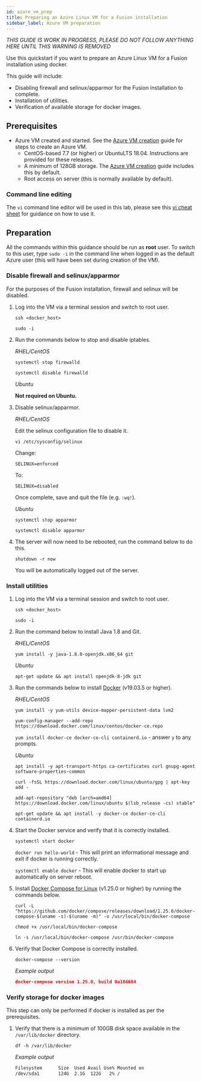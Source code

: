 ```yaml
---
id: azure_vm_prep
title: Preparing an Azure Linux VM for a Fusion installation
sidebar_label: Azure VM preparation
---
```


_THIS GUIDE IS WORK IN PROGRESS, PLEASE DO NOT FOLLOW ANYTHING HERE UNTIL THIS WARNING IS REMOVED_

Use this quickstart if you want to prepare an Azure Linux VM for a Fusion installation using docker.

This guide will include:

* Disabling firewall and selinux/apparmor for the Fusion installation to complete.
* Installation of utilities.
* Verification of available storage for docker images.

## Prerequisites

[//]: <Issues with running out of disk space because of docker images filling up the root partition (see DAP-134). As such, we suggest adding a data disk for storage.>

* Azure VM created and started. See the [Azure VM creation](https://wandisco.github.io/wandisco-documentation/docs/quickstarts/preparation/azure_vm_creation) guide for steps to create an Azure VM.
  * CentOS-based 7.7 (or higher) or UbuntuLTS 18.04. Instructions are provided for these releases.
  * A minimum of 128GB storage. The [Azure VM creation](https://wandisco.github.io/wandisco-documentation/docs/quickstarts/preparation/azure_vm_creation) guide includes this by default.
  * Root access on server (this is normally available by default).

###  Command line editing

The `vi` command line editor will be used in this lab, please see this [vi cheat sheet](https://ryanstutorials.net/linuxtutorial/cheatsheetvi.php) for guidance on how to use it.

## Preparation

All the commands within this guidance should be run as **root** user. To switch to this user, type `sudo -i` in the command line when logged in as the default Azure user (this will have been set during creation of the VM).

### Disable firewall and selinux/apparmor

For the purposes of the Fusion installation, firewall and selinux will be disabled.

1. Log into the VM via a terminal session and switch to root user.

   `ssh <docker_host>`

   `sudo -i`

2. Run the commands below to stop and disable iptables.

   _RHEL/CentOS_

   `systemctl stop firewalld`

   `systemctl disable firewalld`

   _Ubuntu_

   **Not required on Ubuntu.**

3. Disable selinux/apparmor.

   _RHEL/CentOS_

   Edit the selinux configuration file to disable it.

   `vi /etc/sysconfig/selinux`

   Change:

   `SELINUX=enforced`

   To:

   `SELINUX=disabled`

   Once complete, save and quit the file (e.g. `:wq!`).

   _Ubuntu_

   `systemctl stop apparmor`

   `systemctl disable apparmor`

4. The server will now need to be rebooted, run the command below to do this.

   `shutdown -r now`

   You will be automatically logged out of the server.

### Install utilities

1. Log into the VM via a terminal session and switch to root user.

   `ssh <docker_host>`

   `sudo -i`

[//]: <JDK dependency for the 'wandocker.run' script>

2. Run the command below to install Java 1.8 and Git.

   _RHEL/CentOS_

   `yum install -y java-1.8.0-openjdk.x86_64 git`

   _Ubuntu_

   `apt-get update && apt install openjdk-8-jdk git`

3. Run the commands below to install [Docker](https://docs.docker.com/install/) (v19.03.5 or higher).

   _RHEL/CentOS_

   `yum install -y yum-utils device-mapper-persistent-data lvm2`

   `yum-config-manager --add-repo https://download.docker.com/linux/centos/docker-ce.repo`

   `yum install docker-ce docker-ce-cli containerd.io` - answer `y` to any prompts.

   _Ubuntu_

   `apt install -y apt-transport-https ca-certificates curl gnupg-agent software-properties-common`

   `curl -fsSL https://download.docker.com/linux/ubuntu/gpg | apt-key add -`

   `add-apt-repository "deb [arch=amd64] https://download.docker.com/linux/ubuntu $(lsb_release -cs) stable"`

   `apt-get update && apt install -y docker-ce docker-ce-cli containerd.io`

4. Start the Docker service and verify that it is correctly installed.

   `systemctl start docker`

   `docker run hello-world` - This will print an informational message and exit if docker is running correctly.

   `systemctl enable docker` - This will enable docker to start up automatically on server reboot.

5. Install [Docker Compose for Linux](https://docs.docker.com/compose/install/#install-compose) (v1.25.0 or higher) by running the commands below.

   `curl -L "https://github.com/docker/compose/releases/download/1.25.0/docker-compose-$(uname -s)-$(uname -m)" -o /usr/local/bin/docker-compose`

   `chmod +x /usr/local/bin/docker-compose`

   `ln -s /usr/local/bin/docker-compose /usr/bin/docker-compose`

6. Verify that Docker Compose is correctly installed.

   `docker-compose --version`

   _Example output_
   ```json
   docker-compose version 1.25.0, build 0a186604
   ```

### Verify storage for docker images

This step can only be performed if docker is installed as per the prerequisites.

1. Verify that there is a minimum of 100GB disk space available in the `/var/lib/docker` directory.

   `df -h /var/lib/docker`

   _Example output_

   ```bash
   Filesystem      Size  Used Avail Use% Mounted on
   /dev/sda1       124G  2.1G  122G   2% /
   ```
